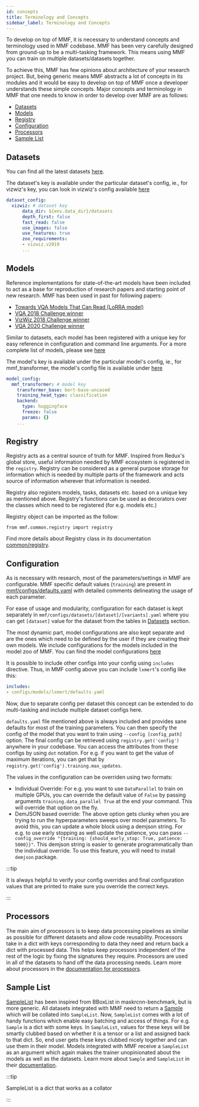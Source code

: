 ```yaml
---
id: concepts
title: Terminology and Concepts
sidebar_label: Terminology and Concepts
---
```


To develop on top of MMF, it is necessary to understand concepts and terminology used in MMF codebase. MMF has been very carefully designed from ground-up to be a multi-tasking framework. This means using MMF you can train on multiple datasets/datasets together.

To achieve this, MMF has few opinions about architecture of your research project. But, being generic means MMF abstracts a lot of concepts in its modules and it would be easy to develop on top of MMF once a developer understands these simple concepts. Major concepts and terminology in MMF that one needs to know in order to develop over MMF are as follows:

- [Datasets](#datasets)
- [Models](#models)
- [Registry](#registry)
- [Configuration](#configuration)
- [Processors](#processors)
- [Sample List](#sample-list)

## Datasets

You can find all the latest datasets [here](https://github.com/facebookresearch/mmf/tree/main/mmf/configs/datasets).

The dataset's key is available under the particular dataset's config, ie., for vizwiz's key, you can look in vizwiz's config available [here](https://github.com/facebookresearch/mmf/blob/main/mmf/configs/datasets/vizwiz/defaults.yaml)

```yaml
dataset_config:
  vizwiz: # dataset key
      data_dir: ${env.data_dir}/datasets
      depth_first: false
      fast_read: false
      use_images: false
      use_features: true
      zoo_requirements:
      - vizwiz.v2019
      ...
```

## Models

Reference implementations for state-of-the-art models have been included to act as a base for reproduction of research papers and starting point of new research. MMF has been used in past for following papers:

- [Towards VQA Models That Can Read (LoRRA model)](https://arxiv.org/abs/1904.08920)
- [VQA 2018 Challenge winner](https://arxiv.org/abs/1807.09956)
- [VizWiz 2018 Challenge winner](https://vizwiz.org/wp-content/uploads/2019/06/workshop2018_slides_FAIR_A-STAR.pdf)
- [VQA 2020 Challenge winner](https://github.com/facebookresearch/mmf/tree/main/projects/movie_mcan)

Similar to datasets, each model has been registered with a unique key for easy reference in configuration and command line arguments. For a more complete list of models, please see [here](https://github.com/facebookresearch/mmf/tree/main/mmf/configs/models)

The model's key is available under the particular model's config, ie., for mmf_transformer, the model's config file is available under [here](https://github.com/facebookresearch/mmf/blob/main/mmf/configs/models/mmf_transformer/defaults.yaml)

```yaml
model_config:
  mmf_transformer: # model key
    transformer_base: bert-base-uncased
    training_head_type: classification
    backend:
      type: huggingface
      freeze: false
      params: {}
    ...
```

## Registry

Registry acts as a central source of truth for MMF. Inspired from Redux's global store, useful information needed by MMF ecosystem is registered in the `registry`. Registry can be considered as a general purpose storage for information which is needed by multiple parts of the framework and acts source of information wherever that information is needed.

Registry also registers models, tasks, datasets etc. based on a unique key as mentioned above. Registry's functions can be used as decorators over the classes which need to be registered (for e.g. models etc.)

Registry object can be imported as the follow:

```
from mmf.common.registry import registry

```

Find more details about Registry class in its documentation [common/registry](https://mmf.sh/api/lib/common/registry.html).

## Configuration

As is necessary with research, most of the parameters/settings in MMF are configurable. MMF specific default values (`training`) are present in [mmf/configs/defaults.yaml](https://github.com/facebookresearch/mmf/blob/main/mmf/configs/defaults.yaml) with detailed comments delineating the usage of each parameter.

For ease of usage and modularity, configuration for each dataset is kept separately in `mmf/configs/datasets/[dataset]/[variants].yaml` where you can get `[dataset]` value for the dataset from the tables in [Datasets](#datasets) section.

The most dynamic part, model configurations are also kept separate and are the ones which need to be defined by the user if they are creating their own models. We include configurations for the models included in the model zoo of MMF. You can find the model configurations [here](https://github.com/facebookresearch/mmf/tree/main/mmf/configs/models)


It is possible to include other configs into your config using `includes` directive. Thus, in MMF config above you can include `lxmert`'s config like this:

```yaml
includes:
- configs/models/lxmert/defaults.yaml
```

Now, due to separate config per dataset this concept can be extended to do multi-tasking and include multiple dataset configs here.

`defaults.yaml` file mentioned above is always included and provides sane defaults for most of the training parameters. You can then specify the config of the model that you want to train using `--config [config_path]` option. The final config can be retrieved using `registry.get('config')` anywhere in your codebase. You can access the attributes from these configs by using `dot` notation. For e.g. if you want to get the value of maximum iterations, you can get that by `registry.get('config').training.max_updates`.

The values in the configuration can be overriden using two formats:

- Individual Override: For e.g. you want to use `DataParallel` to train on multiple GPUs, you can override the default value of `False` by passing arguments `training.data_parallel True` at the end your command. This will override that option on the fly.
- DemJSON based override: The above option gets clunky when you are trying to run the hyperparameters sweeps over model parameters. To avoid this, you can update a whole block using a demjson string. For e.g. to use early stopping as well update the patience, you can pass `--config_override "{training: {should_early_stop: True, patience: 5000}}"`. This demjson string is easier to generate programmatically than the individual override. To use this feature, you will need to install `demjson` package.

:::tip

It is always helpful to verify your config overrides and final configuration values that are printed to make sure you override the correct keys.

:::

## Processors

The main aim of processors is to keep data processing pipelines as similar as possible for different datasets and allow code reusability. Processors take in a dict with keys corresponding to data they need and return back a dict with processed data. This helps keep processors independent of the rest of the logic by fixing the signatures they require. Processors are used in all of the datasets to hand off the data processing needs. Learn more about processors in the [documentation for processors](https://mmf.sh/api/lib/datasets/processors.html).

## Sample List

[SampleList](https://mmf.sh/api/lib/common/sample.html#mmf.common.sample.SampleList) has been inspired from BBoxList in maskrcnn-benchmark, but is more generic. All datasets integrated with MMF need to return a [Sample](https://mmf.sh/api/lib/common/sample.html#mmf.common.sample.Sample) which will be collated into `SampleList`. Now, `SampleList` comes with a lot of handy functions which enable easy batching and access of things. For e.g. `Sample` is a dict with some keys. In `SampleList`, values for these keys will be smartly clubbed based on whether it is a tensor or a list and assigned back to that dict. So, end user gets these keys clubbed nicely together and can use them in their model. Models integrated with MMF receive a `SampleList` as an argument which again makes the trainer unopinionated about the models as well as the datasets. Learn more about `Sample` and `SampleList` in their [documentation](https://mmf.sh/api/lib/common/sample.html).

:::tip

SampleList is a dict that works as a collator

:::
